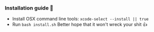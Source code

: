### Installation guide :rocket:
* Install OSX command line tools: ```xcode-select --install || true```
* Run ```bash install.sh``` Better hope that it won't wreck your shit :thumbsup:
